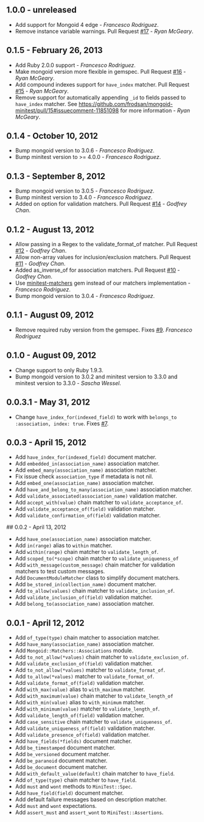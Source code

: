 ## 1.0.0 - unreleased

+ Add support for Mongoid 4 edge - *Francesco Rodriguez*.
+ Remove instance variable warnings.
  Pull Request [#17](https://github.com/frodsan/mongoid-minitest/pull/17) - *Ryan McGeary*.

## 0.1.5 - February 26, 2013

+ Add Ruby 2.0.0 support - *Francesco Rodriguez*.
+ Make mongoid version more flexible in gemspec.
  Pull Request [#16](https://github.com/frodsan/mongoid-minitest/pull/16) - *Ryan McGeary*.
+ Add compound indexes support for `have_index` matcher.
  Pull Request [#15](https://github.com/frodsan/mongoid-minitest/pull/15) - *Ryan McGeary*.
+ Remove support for automatically appending `_id` to fields passed to
  `have_index` matcher. See <https://github.com/frodsan/mongoid-minitest/pull/15#issuecomment-11851098>
  for more information - *Ryan McGeary*.

## 0.1.4 - October 10, 2012

+ Bump mongoid version to 3.0.6 - *Francesco Rodriguez*.
+ Bump minitest version to >= 4.0.0 - *Francesco Rodriguez*.

## 0.1.3 - September 8, 2012

+ Bump mongoid version to 3.0.5 - *Francesco Rodriguez*.
+ Bump minitest version to 3.4.0 - *Francesco Rodriguez*.
+ Added on option for validation matchers.
  Pull Request [#14](https://github.com/frodsan/mongoid-minitest/pull/14) - *Godfrey Chan*.

## 0.1.2 - August 13, 2012

+ Allow passing in a Regex to the validate_format_of matcher.
  Pull Request [#12](https://github.com/frodsan/mongoid-minitest/pull/12) - *Godfrey Chan*.
+ Allow non-array values for inclusion/exclusion matchers.
  Pull Request [#11](https://github.com/frodsan/mongoid-minitest/pull/11) - *Godfrey Chan*.
+ Added as_inverse_of for association matchers.
  Pull Request [#10](https://frodsan/mongoid-minitest/pull/10) - *Godfrey Chan*.
+ Use [minitest-matchers](https://github.com/zenspider/minitest-matchers) gem
  instead of our matchers implementation - *Francesco Rodriguez*.
+ Bump mongoid version to 3.0.4 - *Francesco Rodriguez*.

## 0.1.1 - August 09, 2012

+ Remove required ruby version from the gemspec. Fixes [#9](https://github.com/frodsan/mongoid-minitest/pull/9). *Francesco Rodriguez*

## 0.1.0 - August 09, 2012

+ Change support to only Ruby 1.9.3.
+ Bump mongoid version to 3.0.2 and minitest version to 3.3.0 and minitest version
  to 3.3.0 - *Sascha Wessel*.

## 0.0.3.1 - May 31, 2012

+ Change `have_index_for(indexed_field)` to work with `belongs_to :association, index: true`.
  Fixes [#7](https://github.com/frodsan/mongoid-minitest/issues/7).

## 0.0.3 - April 15, 2012

+ Add `have_index_for(indexed_field)` document matcher.
+ Add `embedded_in(association_name)` association matcher.
+ Add `embed_many(association_name)` association matcher.
+ Fix issue check `association_type` if metadata is not nil.
+ Add `embed_one(association_name)` association matcher.
+ Add `have_and_belong_to_many(association_name)` association matcher.
+ Add `validate_associated(association_name)` validation matcher.
+ Add `accept_with(value)` chain matcher to `validate_acceptance_of`.
+ Add `validate_acceptance_of(field)` validation matcher.
+ Add `validate_confirmation_of(field)` validation matcher.

## 0.0.2 - April 13, 2012

+ Add `have_one(association_name)` association matcher.
+ Add `in(range)` alias to `within` matcher.
+ Add `within(range)` chain matcher to `validate_length_of`.
+ Add `scoped_to(*scope)` chain matcher to `validate_uniqueness_of`
+ Add `with_message(custom_message)` chain matcher for validation matchers to test
  custom messages.
+ Add `DocumentModuleMatcher` class to simplify document matchers.
+ Add `be_stored_in(collection_name)` document matcher.
+ Add `to_allow(values)` chain matcher to `validate_inclusion_of`.
+ Add `validate_inclusion_of(field)` validation matcher.
+ Add `belong_to(association_name)` association matcher.

## 0.0.1 - April 12, 2012

+ Add `of_type(type)` chain matcher to association matcher.
+ Add `have_many(association_name)` association matcher.
+ Add `Mongoid::Matchers::Associations` module.
+ Add `to_not_allow(*values)` chain matcher to `validate_exclusion_of`.
+ Add `validate_exclusion_of(field)` validation matcher.
+ Add `to_not_allow(*values)` matcher to `validate_format_of`.
+ Add `to_allow(*values)` matcher to `validate_format_of`.
+ Add `validate_format_of(field)` validation matcher.
+ Add `with_max(value)` alias to `with_maximum` matcher.
+ Add `with_maximum(value)` chain matcher to `validate_length_of`
+ Add `with_min(value)` alias to `with_minimum` matcher.
+ Add `with_minimum(value)` matcher to `validate_length_of`.
+ Add `validate_length_of(field)` validation matcher.
+ Add `case_sensitive` chain matcher to `validate_uniqueness_of`.
+ Add `validate_uniqueness_of(field)` validation matcher.
+ Add `validate_presence_of(field)` validation matcher.
+ Add `have_fields(*fields)` document matcher.
+ Add `be_timestamped` document matcher.
+ Add `be_versioned` document matcher.
+ Add `be_paranoid` document matcher.
+ Add `be_document` document matcher.
+ Add `with_default_value(default)` chain matcher to `have_field`.
+ Add `of_type(type)` chain matcher to `have_field`.
+ Add `must` and `wont` methods to `MiniTest::Spec`.
+ Add `have_field(field)` document matcher.
+ Add default failure messages based on description matcher.
+ Add `must` and `wont` expectations.
+ Add `assert_must` and `assert_wont` to `MiniTest::Assertions`.
